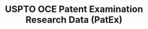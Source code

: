 ---
bigquery: https://console.cloud.google.com/bigquery?p=patents-public-data&d=uspto_oce_pair&page=dataset
citation: 'Graham, S. Marco, A., and Miller, A. (2015). “The USPTO Patent Examination
  Research Dataset: A Window on the Process of Patent Examination.”'
contributors: Graham, S. Marco, A., Miller, A.
cost: None
description: The latest version of PatEx (referred to below as the 2020 release) contains
  detailed information on nearly 11.9 million publicly-viewable provisional and non-provisional
  patent applications to the USPTO and over 4.6 million Patent Cooperation Treaty
  (PCT) applications. It is based on data that OCE downloaded from the Patent Examination
  Data System (PEDS) in April, 2021. The PEDS data are sourced from Public PAIR. The
  first time that OCE used PEDS as the basis of PatEx was for the 2019 release. We
  took the PEDS data and organized it into the familiar PatEx data files, which are
  based on the organization of the Public PAIR portal. The data files include information
  on each application’s characteristics, prosecution history, continuation history,
  claims of foreign priority, patent term adjustment history, publication history,
  and correspondence address information.
documentation: 'For the 2019 and later releases, new technical documentation is available
  https://www.uspto.gov/sites/default/files/documents/PatEx-2019-Technical-Doc.pdf


  A document describing the 2014-2017 data sets is available and can be cited as:
  Graham, Stuart J.H. and Marco, Alan C. and Miller, Richard, The USPTO Patent Examination
  Research Dataset: A Window on the Process of Patent Examination (November 30, 2015).
  Available at SSRN: https://ssrn.com/abstract=2702637.'
last_edit: Mon, 04 Apr 2022 19:06:22 GMT
location: https://www.uspto.gov/ip-policy/economic-research/research-datasets/patent-examination-research-dataset-public-pair
maintained_by: EconomicsData@uspto.gov
related_publications: https://ssrn.com/abstract=29956744, https://ssrn.com/abstract=2702637
schema_fields: '[''customer_number'', ''parent_application_number'', ''inventor_region_code'',
  ''application_type'', ''correspondence_city'', ''invention_subject_matter'', ''foreign_parent_date'',
  ''appl_status_code'', ''correspondence_region_name'', ''parent_filing_date'', ''abandon_date'',
  ''inventor_name_first'', ''correspondence_country_name'', ''correspondence_postal_code'',
  ''disposal_type'', ''child_application_number'', ''inventor_country_code'', ''parent_country'',
  ''status_description'', ''inventor_country_name'', ''examiner_name_middle'', ''confirm_number'',
  ''uspc_class'', ''file_location_date'', ''correspondence_street_line_2'', ''foreign_parent_id'',
  ''wipo_pub_date'', ''continuation_type'', ''aia_first_to_file'', ''recorded_date'',
  ''small_entity_indicator'', ''child_filing_date'', ''sequence_number'', ''filing_date'',
  ''correspondence_name_line_1'', ''appl_status_date'', ''event_description'', ''correspondence_street_line_1'',
  ''atty_docket_number'', ''inventor_rank'', ''application_number_pair'', ''correspondence_region_code'',
  ''earliest_pgpub_date'', ''wipo_pub_number'', ''examiner_name_first'', ''file_location'',
  ''uspc_subclass'', ''patent_number'', ''status_code'', ''invention_title'', ''inventor_name_last'',
  ''inventor_address_type'', ''examiner_id'', ''earliest_pgpub_number'', ''examiner_art_unit'',
  ''inventor_name_middle'', ''correspondence_name_line_2'', ''patent_issue_date'',
  ''parent_country_code'', ''event_code'', ''correspondence_country_code'', ''application_number'',
  ''examiner_name_last'']'
shortname: patex
tags:
- patents
- legal
- history
terms_of_use: 'USPTO’s online databases are not designed or intended to be a source
  for bulk downloads of USPTO data when accessed through the website’s interfaces.
  Individuals, companies, IP addresses, or blocks of IP addresses who, in effect,
  deny or decrease service by generating unusually high numbers of database accesses
  (searches, pages, or hits), whether generated manually or in an automated fashion,
  may be denied access to USPTO servers without notice.


  Bulk data products may be separately obtained from the USPTO, either for free or
  at the cost of dissemination. For details, see information on Electronic Bulk Data
  Products: https://www.uspto.gov/learning-and-resources/electronic-bulk-data-products'
title: USPTO OCE Patent Examination Research Data (PatEx)
uuid: 4342caa7-23af-420c-b2f6-6088f133df6a
---